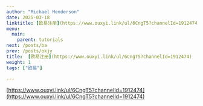 ```yaml
---
author: "Michael Henderson"
date: 2025-03-18
linktitle: [欧易注册](https://www.ouxyi.link/ul/6CngT5?channelId=1912474)
menu:
  main:
    parent: tutorials
next: /posts/ba
prev: /posts/okjy
title:  [欧易注册](https://www.ouxyi.link/ul/6CngT5?channelId=1912474)
weight: 1
tags: ["欧易"]

---
```

[https://www.ouxyi.link/ul/6CngT5?channelId=1912474](https://www.ouxyi.link/ul/6CngT5?channelId=1912474)